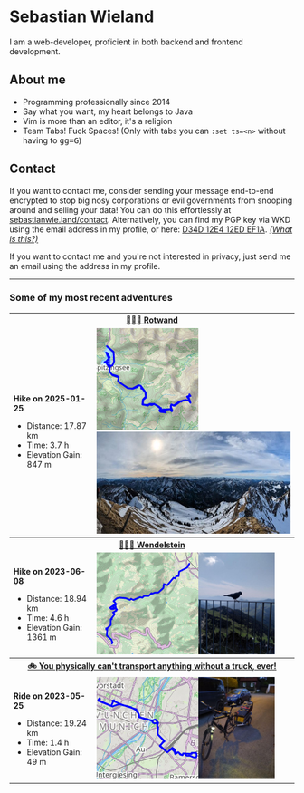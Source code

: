 # Sebastian Wieland

I am a web-developer, proficient in both backend and frontend development.

## About me

- Programming professionally since 2014
- Say what you want, my heart belongs to Java
- Vim is more than an editor, it's a religion
- Team Tabs! Fuck Spaces! (Only with tabs you can `:set ts=<n>` without having
  to <kbd>g</kbd><kbd>g</kbd><kbd>=</kbd><kbd>G</kbd>)

## Contact

If you want to contact me, consider sending your message end-to-end encrypted
to stop big nosy corporations or evil governments from snooping around and
selling your data! You can do this effortlessly at
[sebastianwie.land/contact](https://sebastianwie.land/contact). Alternatively,
you can find my PGP key via WKD using the email address in my profile, or here:
[D34D 12E4 12ED EF1A](https://sebastianwie.land/pgp-pubkey.asc). _[(What is
this?)](https://ssd.eff.org/en/module/deep-dive-end-end-encryption-how-do-public-key-encryption-systems-work)_

If you want to contact me and you're not interested in privacy, just send me an
email using the address in my profile.

---

### Some of my most recent adventures

<table><tr>
<th colspan="2">
<a href="https://www.strava.com/activities/13448221298">
🚶🏽‍♂️ Rotwand
</a>
</th>
</tr><tr>
<td>

**Hike on 2025-01-25**

- Distance: 17.87 km
- Time: 3.7 h
- Elevation Gain: 847 m
</td>
<td>
<a href="assets/13448221298-map-large.png?raw=true"><img src="assets/13448221298-map.png" alt="Map"></a><a href="assets/13448221298-photo.jpg?raw=true"><img src="assets/13448221298-photo.jpg" alt="Activity Photo" height="180"></a>
</td>
</tr><tr>
<th colspan="2">
<a href="https://www.strava.com/activities/9225387258">
🚶🏽‍♂️ Wendelstein
</a>
</th>
</tr><tr>
<td>

**Hike on 2023-06-08**

- Distance: 18.94 km
- Time: 4.6 h
- Elevation Gain: 1361 m
</td>
<td>
<a href="assets/9225387258-map-large.png?raw=true"><img src="assets/9225387258-map.png" alt="Map"></a><a href="assets/9225387258-photo.jpg?raw=true"><img src="assets/9225387258-photo.jpg" alt="Activity Photo" height="180"></a>
</td>
</tr><tr>
<th colspan="2">
<a href="https://www.strava.com/activities/9140139245">
🚲 You physically can't transport anything without a truck, ever!
</a>
</th>
</tr><tr>
<td>

**Ride on 2023-05-25**

- Distance: 19.24 km
- Time: 1.4 h
- Elevation Gain: 49 m
</td>
<td>
<a href="assets/9140139245-map-large.png?raw=true"><img src="assets/9140139245-map.png" alt="Map"></a><a href="assets/9140139245-photo.jpg?raw=true"><img src="assets/9140139245-photo.jpg" alt="Activity Photo" height="180"></a>
</td>
</tr></table>